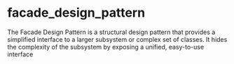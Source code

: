 # facade_design_pattern
The Facade Design Pattern is a structural design pattern that provides a simplified interface to a larger subsystem or complex set of classes. It hides the complexity of the subsystem by exposing a unified, easy-to-use interface
